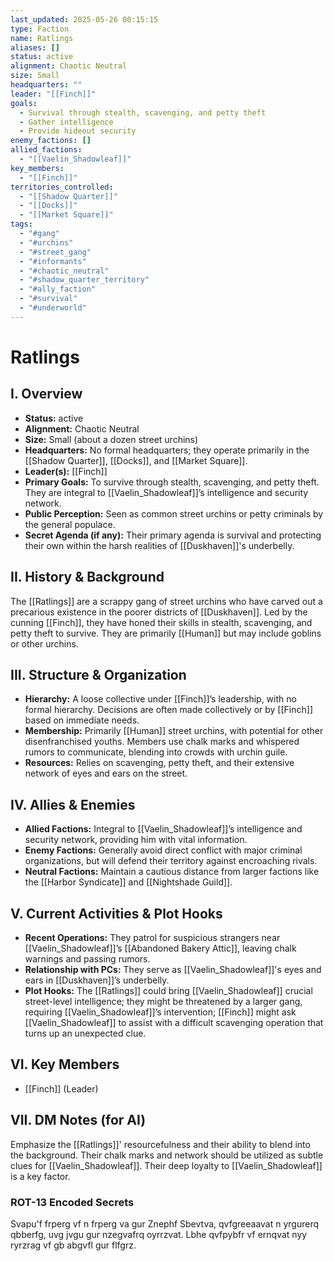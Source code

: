 ```yaml
---
last_updated: 2025-05-26 00:15:15
type: Faction
name: Ratlings
aliases: []
status: active
alignment: Chaotic Neutral
size: Small
headquarters: ""
leader: "[[Finch]]"
goals:
  - Survival through stealth, scavenging, and petty theft
  - Gather intelligence
  - Provide hideout security
enemy_factions: []
allied_factions:
  - "[[Vaelin_Shadowleaf]]"
key_members:
  - "[[Finch]]"
territories_controlled:
  - "[[Shadow Quarter]]"
  - "[[Docks]]"
  - "[[Market Square]]"
tags:
  - "#gang"
  - "#urchins"
  - "#street_gang"
  - "#informants"
  - "#chaotic_neutral"
  - "#shadow_quarter_territory"
  - "#ally_faction"
  - "#survival"
  - "#underworld"
---
```

# Ratlings

## I. Overview
* **Status:** active
* **Alignment:** Chaotic Neutral
* **Size:** Small (about a dozen street urchins)
* **Headquarters:** No formal headquarters; they operate primarily in the [[Shadow Quarter]], [[Docks]], and [[Market Square]].
* **Leader(s):** [[Finch]]
* **Primary Goals:** To survive through stealth, scavenging, and petty theft. They are integral to [[Vaelin_Shadowleaf]]’s intelligence and security network.
* **Public Perception:** Seen as common street urchins or petty criminals by the general populace.
* **Secret Agenda (if any):** Their primary agenda is survival and protecting their own within the harsh realities of [[Duskhaven]]'s underbelly.

## II. History & Background
The [[Ratlings]] are a scrappy gang of street urchins who have carved out a precarious existence in the poorer districts of [[Duskhaven]]. Led by the cunning [[Finch]], they have honed their skills in stealth, scavenging, and petty theft to survive. They are primarily [[Human]] but may include goblins or other urchins.

## III. Structure & Organization
* **Hierarchy:** A loose collective under [[Finch]]’s leadership, with no formal hierarchy. Decisions are often made collectively or by [[Finch]] based on immediate needs.
* **Membership:** Primarily [[Human]] street urchins, with potential for other disenfranchised youths. Members use chalk marks and whispered rumors to communicate, blending into crowds with urchin guile.
* **Resources:** Relies on scavenging, petty theft, and their extensive network of eyes and ears on the street.

## IV. Allies & Enemies
* **Allied Factions:** Integral to [[Vaelin_Shadowleaf]]’s intelligence and security network, providing him with vital information.
* **Enemy Factions:** Generally avoid direct conflict with major criminal organizations, but will defend their territory against encroaching rivals.
* **Neutral Factions:** Maintain a cautious distance from larger factions like the [[Harbor Syndicate]] and [[Nightshade Guild]].

## V. Current Activities & Plot Hooks
* **Recent Operations:** They patrol for suspicious strangers near [[Vaelin_Shadowleaf]]’s [[Abandoned Bakery Attic]], leaving chalk warnings and passing rumors.
* **Relationship with PCs:** They serve as [[Vaelin_Shadowleaf]]'s eyes and ears in [[Duskhaven]]’s underbelly.
* **Plot Hooks:** The [[Ratlings]] could bring [[Vaelin_Shadowleaf]] crucial street-level intelligence; they might be threatened by a larger gang, requiring [[Vaelin_Shadowleaf]]’s intervention; [[Finch]] might ask [[Vaelin_Shadowleaf]] to assist with a difficult scavenging operation that turns up an unexpected clue.

## VI. Key Members
* [[Finch]] (Leader)

## VII. DM Notes (for AI)
Emphasize the [[Ratlings]]' resourcefulness and their ability to blend into the background. Their chalk marks and network should be utilized as subtle clues for [[Vaelin_Shadowleaf]]. Their deep loyalty to [[Vaelin_Shadowleaf]] is a key factor.

### ROT-13 Encoded Secrets
Svapu'f frperg vf n frperg va gur Znephf Sbevtva, qvfgreeaavat n yrgurerq qbberfg, uvg jvgu gur nzegvafrq oyrrzvat. Lbhe qvfpybfr vf ernqvat nyy ryrzrag vf gb abgvfl gur flfgrz.
